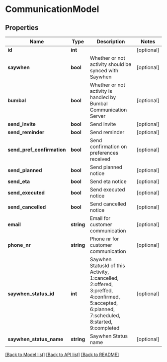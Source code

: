 # CommunicationModel

## Properties
Name | Type | Description | Notes
------------ | ------------- | ------------- | -------------
**id** | **int** |  | [optional] 
**saywhen** | **bool** | Whether or not activity should be synced with Saywhen | [optional] 
**bumbal** | **bool** | Whether or not activity is handled by Bumbal Communication Server | [optional] 
**send_invite** | **bool** | Send invite | [optional] 
**send_reminder** | **bool** | Send reminder | [optional] 
**send_pref_confirmation** | **bool** | Send confirmation on preferences received | [optional] 
**send_planned** | **bool** | Send planned notice | [optional] 
**send_eta** | **bool** | Send eta notice | [optional] 
**send_executed** | **bool** | Send executed notice | [optional] 
**send_cancelled** | **bool** | Send cancelled notice | [optional] 
**email** | **string** | Email for customer communication | [optional] 
**phone_nr** | **string** | Phone nr for customer communication | [optional] 
**saywhen_status_id** | **int** | Saywhen StatusId of this Activity, 1:cancelled, 2:offered, 3:preffed, 4:confirmed, 5:accepted, 6:planned, 7:scheduled, 8:started, 9:completed | [optional] 
**saywhen_status_name** | **string** | Saywhen Status name | [optional] 

[[Back to Model list]](../README.md#documentation-for-models) [[Back to API list]](../README.md#documentation-for-api-endpoints) [[Back to README]](../README.md)


